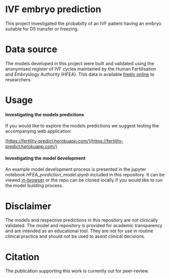 # IVF embryo prediction
This project investigated the probabilty of an IVF patient having an embryo suitable for D5 transfer or freezing.

# Data source

The models developed in this project were built and validated using the anonymised register of IVF cycles maintained by the Human Fertilisation and Embryology Authority (HFEA). This data is available [freely online](https://www.hfea.gov.uk/about-us/our-data/) to researchers.

# Usage

#### Investigating the models predictions
If you would like to explore the models predictions we suggest testing the accompanying web application:

[https://fertility-predict.herokuapp.com/](https://fertility-predict.herokuapp.com/)

#### Investigating the model development
An example model development process is presented in the jupyter notebook *HFEA_prediction_model.ipynb* included in this repository. It can be viewed [in-browser](https://github.com/FChmiel/ivf_embryo_prediction/blob/master/HFEA_prediction_model.ipynb) or the repo can be cloned locally if you would like to run the model building process.

# Disclaimer

The models and respective predictions in this repository are not clinically validated. The model and repository is provided for academic transparency and are intended as an educational tool.  They are not for use in routine clinical practice and should not be used to assist clinical decisions. 

# Citation

The publication supporting this work is currently out for peer-review.
